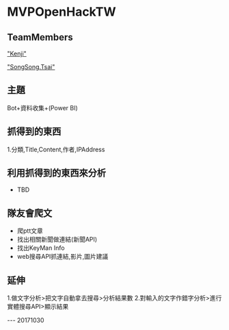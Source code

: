 # MVPOpenHackTW
## TeamMembers
["Kenji"]("")

["SongSong.Tsai"]("")
## 主題
Bot+資料收集+(Power BI)
## 抓得到的東西
1.分類,Title,Content,作者,IPAddress
## 利用抓得到的東西來分析
- TBD
## 隊友會爬文
- 爬ptt文章
- 找出相關新聞做連結(新聞API)
- 找出KeyMan Info
- web搜尋API抓連結,影片,圖片建議

## 延伸
1.做文字分析>把文字自動拿去搜尋>分析結果數
2.對輸入的文字作錯字分析>進行實體搜尋API>顯示結果

--- 20171030

